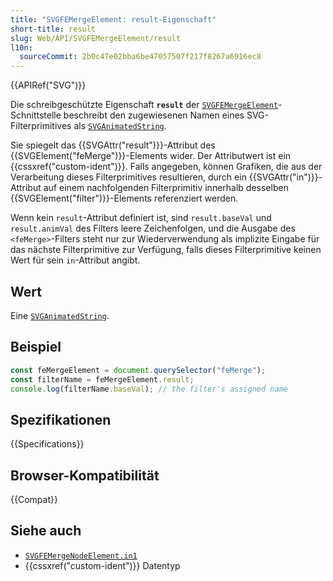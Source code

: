 ```yaml
---
title: "SVGFEMergeElement: result-Eigenschaft"
short-title: result
slug: Web/API/SVGFEMergeElement/result
l10n:
  sourceCommit: 2b0c47e02bba6be47057507f217f8267a6916ec8
---
```


{{APIRef("SVG")}}

Die schreibgeschützte Eigenschaft **`result`** der [`SVGFEMergeElement`](/de/docs/Web/API/SVGFEMergeElement)-Schnittstelle beschreibt den zugewiesenen Namen eines SVG-Filterprimitives als [`SVGAnimatedString`](/de/docs/Web/API/SVGAnimatedString).

Sie spiegelt das {{SVGAttr("result")}}-Attribut des {{SVGElement("feMerge")}}-Elements wider. Der Attributwert ist ein {{cssxref("custom-ident")}}. Falls angegeben, können Grafiken, die aus der Verarbeitung dieses Filterprimitives resultieren, durch ein {{SVGAttr("in")}}-Attribut auf einem nachfolgenden Filterprimitiv innerhalb desselben {{SVGElement("filter")}}-Elements referenziert werden.

Wenn kein `result`-Attribut definiert ist, sind `result.baseVal` und `result.animVal` des Filters leere Zeichenfolgen, und die Ausgabe des `<feMerge>`-Filters steht nur zur Wiederverwendung als implizite Eingabe für das nächste Filterprimitive zur Verfügung, falls dieses Filterprimitive keinen Wert für sein `in`-Attribut angibt.

## Wert

Eine [`SVGAnimatedString`](/de/docs/Web/API/SVGAnimatedString).

## Beispiel

```js
const feMergeElement = document.querySelector("feMerge");
const filterName = feMergeElement.result;
console.log(filterName.baseVal); // the filter's assigned name
```

## Spezifikationen

{{Specifications}}

## Browser-Kompatibilität

{{Compat}}

## Siehe auch

- [`SVGFEMergeNodeElement.in1`](/de/docs/Web/API/SVGFEMergeNodeElement/in1)
- {{cssxref("custom-ident")}} Datentyp
